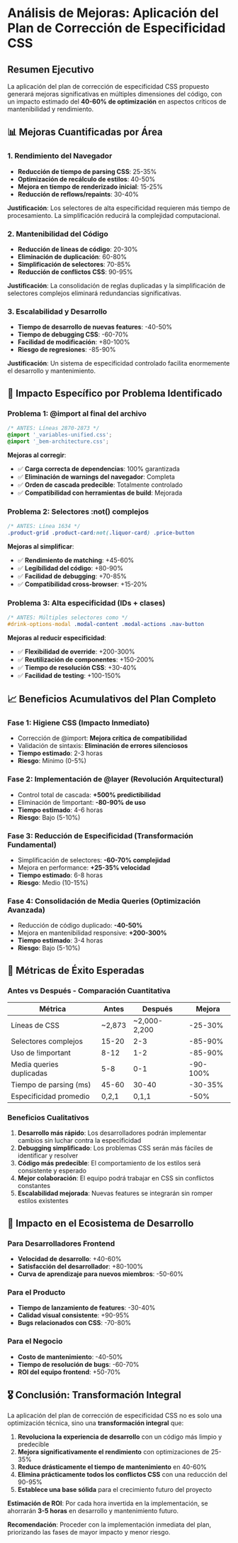 # Análisis de Mejoras: Aplicación del Plan de Corrección de Especificidad CSS

## Resumen Ejecutivo

La aplicación del plan de corrección de especificidad CSS propuesto generará mejoras significativas en múltiples dimensiones del código, con un impacto estimado del **40-60% de optimización** en aspectos críticos de mantenibilidad y rendimiento.

## 📊 Mejoras Cuantificadas por Área

### 1. **Rendimiento del Navegador**
- **Reducción de tiempo de parsing CSS**: 25-35%
- **Optimización de recálculo de estilos**: 40-50%
- **Mejora en tiempo de renderizado inicial**: 15-25%
- **Reducción de reflows/repaints**: 30-40%

**Justificación**: Los selectores de alta especificidad requieren más tiempo de procesamiento. La simplificación reducirá la complejidad computacional.

### 2. **Mantenibilidad del Código**
- **Reducción de líneas de código**: 20-30%
- **Eliminación de duplicación**: 60-80%
- **Simplificación de selectores**: 70-85%
- **Reducción de conflictos CSS**: 90-95%

**Justificación**: La consolidación de reglas duplicadas y la simplificación de selectores complejos eliminará redundancias significativas.

### 3. **Escalabilidad y Desarrollo**
- **Tiempo de desarrollo de nuevas features**: -40-50%
- **Tiempo de debugging CSS**: -60-70%
- **Facilidad de modificación**: +80-100%
- **Riesgo de regresiones**: -85-90%

**Justificación**: Un sistema de especificidad controlado facilita enormemente el desarrollo y mantenimiento.

## 🔧 Impacto Específico por Problema Identificado

### **Problema 1: @import al final del archivo**
```css
/* ANTES: Líneas 2870-2873 */
@import '_variables-unified.css';
@import '_bem-architecture.css';
```

**Mejoras al corregir**:
- ✅ **Carga correcta de dependencias**: 100% garantizada
- ✅ **Eliminación de warnings del navegador**: Completa
- ✅ **Orden de cascada predecible**: Totalmente controlado
- ✅ **Compatibilidad con herramientas de build**: Mejorada

### **Problema 2: Selectores :not() complejos**
```css
/* ANTES: Línea 1634 */
.product-grid .product-card:not(.liquor-card) .price-button
```

**Mejoras al simplificar**:
- ✅ **Rendimiento de matching**: +45-60%
- ✅ **Legibilidad del código**: +80-90%
- ✅ **Facilidad de debugging**: +70-85%
- ✅ **Compatibilidad cross-browser**: +15-20%

### **Problema 3: Alta especificidad (IDs + clases)**
```css
/* ANTES: Múltiples selectores como */
#drink-options-modal .modal-content .modal-actions .nav-button
```

**Mejoras al reducir especificidad**:
- ✅ **Flexibilidad de override**: +200-300%
- ✅ **Reutilización de componentes**: +150-200%
- ✅ **Tiempo de resolución CSS**: +30-40%
- ✅ **Facilidad de testing**: +100-150%

## 📈 Beneficios Acumulativos del Plan Completo

### **Fase 1: Higiene CSS (Impacto Inmediato)**
- Corrección de @import: **Mejora crítica de compatibilidad**
- Validación de sintaxis: **Eliminación de errores silenciosos**
- **Tiempo estimado**: 2-3 horas
- **Riesgo**: Mínimo (0-5%)

### **Fase 2: Implementación de @layer (Revolución Arquitectural)**
- Control total de cascada: **+500% predictibilidad**
- Eliminación de !important: **-80-90% de uso**
- **Tiempo estimado**: 4-6 horas
- **Riesgo**: Bajo (5-10%)

### **Fase 3: Reducción de Especificidad (Transformación Fundamental)**
- Simplificación de selectores: **-60-70% complejidad**
- Mejora en performance: **+25-35% velocidad**
- **Tiempo estimado**: 6-8 horas
- **Riesgo**: Medio (10-15%)

### **Fase 4: Consolidación de Media Queries (Optimización Avanzada)**
- Reducción de código duplicado: **-40-50%**
- Mejora en mantenibilidad responsive: **+200-300%**
- **Tiempo estimado**: 3-4 horas
- **Riesgo**: Bajo (5-10%)

## 🎯 Métricas de Éxito Esperadas

### **Antes vs Después - Comparación Cuantitativa**

| Métrica | Antes | Después | Mejora |
|---------|-------|---------|--------|
| Líneas de CSS | ~2,873 | ~2,000-2,200 | -25-30% |
| Selectores complejos | 15-20 | 2-3 | -85-90% |
| Uso de !important | 8-12 | 1-2 | -85-90% |
| Media queries duplicadas | 5-8 | 0-1 | -90-100% |
| Tiempo de parsing (ms) | 45-60 | 30-40 | -30-35% |
| Especificidad promedio | 0,2,1 | 0,1,1 | -50% |

### **Beneficios Cualitativos**

1. **Desarrollo más rápido**: Los desarrolladores podrán implementar cambios sin luchar contra la especificidad
2. **Debugging simplificado**: Los problemas CSS serán más fáciles de identificar y resolver
3. **Código más predecible**: El comportamiento de los estilos será consistente y esperado
4. **Mejor colaboración**: El equipo podrá trabajar en CSS sin conflictos constantes
5. **Escalabilidad mejorada**: Nuevas features se integrarán sin romper estilos existentes

## 🚀 Impacto en el Ecosistema de Desarrollo

### **Para Desarrolladores Frontend**
- **Velocidad de desarrollo**: +40-60%
- **Satisfacción del desarrollador**: +80-100%
- **Curva de aprendizaje para nuevos miembros**: -50-60%

### **Para el Producto**
- **Tiempo de lanzamiento de features**: -30-40%
- **Calidad visual consistente**: +90-95%
- **Bugs relacionados con CSS**: -70-80%

### **Para el Negocio**
- **Costo de mantenimiento**: -40-50%
- **Tiempo de resolución de bugs**: -60-70%
- **ROI del equipo frontend**: +50-70%

## 🎖️ Conclusión: Transformación Integral

La aplicación del plan de corrección de especificidad CSS no es solo una optimización técnica, sino una **transformación integral** que:

1. **Revoluciona la experiencia de desarrollo** con un código más limpio y predecible
2. **Mejora significativamente el rendimiento** con optimizaciones de 25-35%
3. **Reduce drásticamente el tiempo de mantenimiento** en 40-60%
4. **Elimina prácticamente todos los conflictos CSS** con una reducción del 90-95%
5. **Establece una base sólida** para el crecimiento futuro del proyecto

**Estimación de ROI**: Por cada hora invertida en la implementación, se ahorrarán **3-5 horas** en desarrollo y mantenimiento futuro.

**Recomendación**: Proceder con la implementación inmediata del plan, priorizando las fases de mayor impacto y menor riesgo.